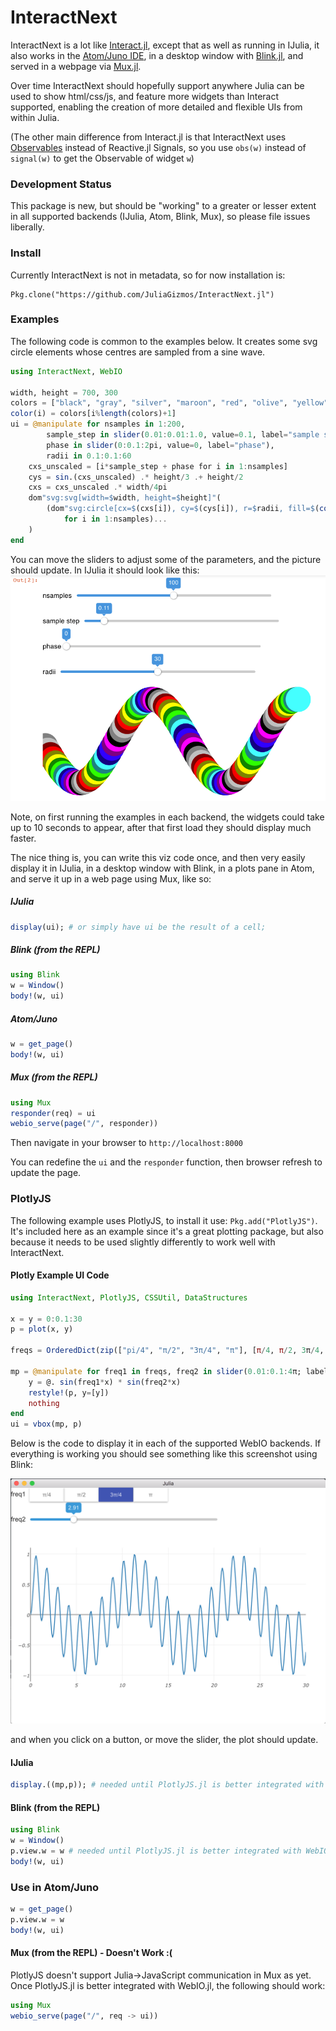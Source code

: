 # InteractNext

InteractNext is a lot like [Interact.jl](https://github.com/JuliaGizmos/Interact.jl), except that as well as running in IJulia, it also works in the [Atom/Juno IDE](https://github.com/JunoLab/Juno.jl), in a desktop window with [Blink.jl](https://github.com/JunoLab/Blink.jl), and served in a webpage via [Mux.jl](https://github.com/JuliaWeb/Mux.jl).

Over time InteractNext should hopefully support anywhere Julia can be used to show html/css/js, and feature more widgets than Interact supported, enabling the creation of more detailed and flexible UIs from within Julia.

(The other main difference from Interact.jl is that InteractNext uses [Observables](https://github.com/JuliaGizmos/Observables.jl) instead of Reactive.jl Signals, so you use `obs(w)` instead of `signal(w)` to get the Observable of widget `w`)

### Development Status

This package is new, but should be "working" to a greater or lesser extent in all supported backends (IJulia, Atom, Blink, Mux), so please file issues liberally.

### Install

Currently InteractNext is not in metadata, so for now installation is:
```
Pkg.clone("https://github.com/JuliaGizmos/InteractNext.jl")
```

### Examples

The following code is common to the examples below. It creates some svg circle elements
whose centres are sampled from a sine wave.

```julia
using InteractNext, WebIO

width, height = 700, 300
colors = ["black", "gray", "silver", "maroon", "red", "olive", "yellow", "green", "lime", "teal", "aqua", "navy", "blue", "purple", "fuchsia"]
color(i) = colors[i%length(colors)+1]
ui = @manipulate for nsamples in 1:200,
        sample_step in slider(0.01:0.01:1.0, value=0.1, label="sample step"),
        phase in slider(0:0.1:2pi, value=0, label="phase"),
        radii in 0.1:0.1:60
    cxs_unscaled = [i*sample_step + phase for i in 1:nsamples]
    cys = sin.(cxs_unscaled) .* height/3 .+ height/2
    cxs = cxs_unscaled .* width/4pi
    dom"svg:svg[width=$width, height=$height]"(
        (dom"svg:circle[cx=$(cxs[i]), cy=$(cys[i]), r=$radii, fill=$(color(i))]"()
            for i in 1:nsamples)...
    )
end
```
You can move the sliders
to adjust some of the parameters, and the picture should update. In IJulia it should look like this:
![Svg demo in Mux](docs/pics/svg_ijulia.png)

Note, on first running the examples in each backend, the widgets could take
up to 10 seconds to appear, after that first load they should display much
faster.

The nice thing is, you can write this viz code once, and then very
easily display it in IJulia, in a desktop window with Blink, in a plots pane
in Atom, and serve it up in a web page using Mux, like so:

##### IJulia
```julia
display(ui); # or simply have ui be the result of a cell;
```

##### Blink (from the REPL)

```julia
using Blink
w = Window()
body!(w, ui)
```

##### Atom/Juno

```julia
w = get_page()
body!(w, ui)
```

##### Mux (from the REPL)

```julia
using Mux
responder(req) = ui
webio_serve(page("/", responder))
```
Then navigate in your browser to `http://localhost:8000`

You can redefine the `ui` and the `responder` function, then browser refresh to update the page.

### PlotlyJS

The following example uses PlotlyJS, to install it use: `Pkg.add("PlotlyJS")`. It's included here as an example since it's a great plotting package, but also because it needs to be used slightly differently to work well with InteractNext.

#### Plotly Example UI Code

```julia
using InteractNext, PlotlyJS, CSSUtil, DataStructures

x = y = 0:0.1:30
p = plot(x, y)

freqs = OrderedDict(zip(["pi/4", "π/2", "3π/4", "π"], [π/4, π/2, 3π/4, π]))

mp = @manipulate for freq1 in freqs, freq2 in slider(0.01:0.1:4π; label="freq2")
    y = @. sin(freq1*x) * sin(freq2*x)
    restyle!(p, y=[y])
    nothing
end
ui = vbox(mp, p)
```

Below is the code to display it in each of the supported WebIO backends. If
everything is working you should see something like this screenshot using Blink:

![InteractNext Blink Screenshot](docs/pics/blink_plotly.png)

and when you click on a button, or move the slider, the plot should update.

#### IJulia
```julia
display.((mp,p)); # needed until PlotlyJS.jl is better integrated with WebIO.jl
```

#### Blink (from the REPL)

```julia
using Blink
w = Window()
p.view.w = w # needed until PlotlyJS.jl is better integrated with WebIO.jl
body!(w, ui)
```

### Use in Atom/Juno

```julia
w = get_page()
p.view.w = w
body!(w, ui)
```

#### Mux (from the REPL) - Doesn't Work :(

PlotlyJS doesn't support Julia->JavaScript communication in Mux as yet. Once PlotlyJS.jl is better integrated
with WebIO.jl, the following should work:

```julia
using Mux
webio_serve(page("/", req -> ui))
```
